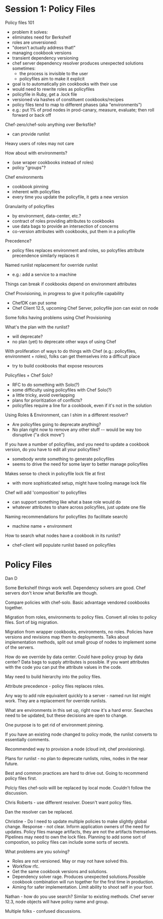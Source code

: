 # Session 1: Policy Files
Policy files 101
- problem it solves:
- eliminates need for Berkshelf
- roles are unversioned:
- "doesn't actually address that!"
- managing cookbook versions
- transient dependency versioning
- chef server dependency resolver produces unexpected solutions sometimes:
    - the process is invisible to the user
    - policyfiles aim to make it explicit
- goal is to automatically pin cookbooks with their use
- would need to rewrite roles as policyfiles
- policyfile in Ruby, get a .lock file
- versioned via hashes of constituent cookbooks/recipes
- policy files tend to map to different phases (aka "environments")
- e.g.: put 1% of prod nodes in prod-canary, measure, evaluate; then roll forward or back off

Chef-zero/chef-solo anything over Berksfile?
- can provide runlist

Heavy users of roles may not care

How about with environments?
- (use wraper cookbooks instead of roles)
- policy "groups"?

Chef environments
- cookbook pinning
- inherent with policyfiles
- every time you update the policyfile, it gets a new version

Granularity of policyfiles
- by environment, data-center, etc.?
- contract of roles providing attributes to cookbooks
- use data bags to provide an intersection of concerns
- co-version attributes with cookbooks, put them in a policyfile

Precedence?
- policy files replaces environment and roles, so polcyfiles attribute precendence similarly replaces it

Named runlist replacement for override runlist
- e.g.: add a service to a machine

Things can break if cookbooks depend on environment attributes

Chef Provisioning, in progress to give it policyfile capability
- ChefDK can put some 
- Chef Client 12.5, upcoming Chef Server, policyfile json can exist on node

Some folks having problems using Chef Provisioning

What's the plan with the runlist?
- will deprecate?
- no plan (yet) to deprecate other ways of using Chef

With proliferation of ways to do things with Chef (e.g.: policyfiles, environment + roles), folks can get themselves into a difficult place
- try to build cookbooks that expose resources

Policyfiles + Chef Solo?
- RFC to do something with Solo(?)
- some difficulty using policyfiles with Chef Solo(?)
- a little tricky, avoid overlapping
- plans for prioritization of conflicts?
- policyfiles require a line for a cookbook, even if it's not in the solution

Using Roles & Environment, can I shim in a different resolver?
- Are policyfiles going to deprecate anything?
- No plan right now to remove any other stuff -- would be way too disruptive ("a dick move")

If you have a number of policyfiles, and you need to update a cookbook version, do you have to edit all your policyfiles?
- somebody wrote something to generate policyfiles
- seems to drive the need for some layer to better manage policyfiles

Makes sense to check in policyfile lock file at first
- with more sophisticated setup, might have tooling manage lock file

Chef will add 'composition' to policyfiles
- can support something like what a base role would do
- whatever attributes to share across policyfiles, just update one file

Naming recommendations for policyfiles (to facilitate search)
- machine name + environment

How to search what nodes have a cookbook in its runlist?
- chef-client will populate runlist based on policyfiles

# Policy Files

Dan D 
   
Some Berkshelf things work well.  Dependency solvers are good.  Chef servers don't know what Berksfile are though.    

Compare policies with chef-solo.  Basic advantage vendored cookbooks together.


Migration from roles, environments to policy files.  Convert all roles to policy files.  Sort of big migration.
     
Migration from wrapper cookbooks, environments, no roles.  Policies have versions and revisions map them to deployments. Talks about implementation methods, split out small group of nodes to implement some of the servers.  
    
How do we override by data center.  Could have policy group by data center?   Data bags to supply attributes is possible.  If you want attributes with the code you can put the attribute values in the code.

May need to build hierarchy into the policy files.
    

Attribute precedence - policy files replaces roles.
    

Any way to add role equivalent quickly to a server - named run list might work.  They are a replacement for override runlists.

What are environments in this set up, right now it's a hard error.  Searches need to be updated, but these decisions are open to change.

One purpose is to get rid of environment pinning.  

    
If you have an existing node changed to policy mode, the runlist converts to essentially comments.

Recommended way to provision a node (cloud init, chef provisioning).

    

Plans for runlist - no plan to deprecate runlists, roles, nodes in the near future.

Best and common practices are hard to drive out.  Going to recommend policy files first. 

Polciy files chef-solo willl be replaced by local mode. Couldn't follow the discussion.

    

Chris Roberts - use different resolver.  Doesn't want policy files.

Dan the resolver can be replaced.
    
Christine - Do I need to update multiple policies to make slightly global change.   Response - not clear.  Inform application owners of the need for updates.  Policy files manage artifacts, they are not the artifacts themselves. Pipelines may need to own the lock files. Planning to add some sort of compostion, so policy files can include some sorts of secrets.
    

What problems are you solving?
+ Roles are not versioned. May or may not have solved this.
+ Workflow rfc.  
+ Get the same cookbook versions and solutions.
+ Dependency solver rage.  Produces unexpected solutions.Possible cookbook combination will run together for the first time in production.
+ Aiming for safer implementation.  Limit ability to shoot self in your foot.


Nathan - how do you use search?  Similar to existing methods.  Chef server 12.3, node objects will have policy name and group. 
     
Multiple folks - confused discussions.